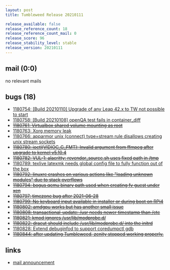 ```yaml
---
layout: post
title: Tumbleweed Release 20210111

release_available: false
release_reference_count: 18
release_reference_count_mail: 0
release_score: 96
release_stability_level: stable
release_version: 20210111
---
```


## mail (0:0)

no relevant mails

## bugs (18)

<!--more-->

- [1180754: \[Build 20210110\] Upgrade of any Leap 42.x to TW not possible to start](https://bugzilla.opensuse.org/show_bug.cgi?id=1180754)
- [1180758: \[Build 20210108\] openQA test fails in container_diff](https://bugzilla.opensuse.org/show_bug.cgi?id=1180758)
- ~~[1180761: Virtualbox shared volume mounting as root](https://bugzilla.opensuse.org/show_bug.cgi?id=1180761)~~
- [1180763: Xorg memory leak](https://bugzilla.opensuse.org/show_bug.cgi?id=1180763)
- [1180766: apparmor unix (connect) type=stream rule disallows creating unix stream sockets](https://bugzilla.opensuse.org/show_bug.cgi?id=1180766)
- ~~[1180780: ioctl(VIDIOC_G_FMT): Invalid argument from ffmpeg after upgrade to kernel v5.10.4](https://bugzilla.opensuse.org/show_bug.cgi?id=1180780)~~
- ~~[1180782: VUL-1: alacritty: revendor_source.sh uses fixed path in /tmp](https://bugzilla.opensuse.org/show_bug.cgi?id=1180782)~~
- [1180789: texlive latexmk needs global config file to fully function out of the box](https://bugzilla.opensuse.org/show_bug.cgi?id=1180789)
- ~~[1180792: linuxrc crashes on various actions like "loading unknown modules" due to stack overflows](https://bugzilla.opensuse.org/show_bug.cgi?id=1180792)~~
- ~~[1180794: bogus qemu binary path used when creating fv guest under xen](https://bugzilla.opensuse.org/show_bug.cgi?id=1180794)~~
- ~~[1180797: timezone bug after 2021-06-28](https://bugzilla.opensuse.org/show_bug.cgi?id=1180797)~~
- ~~[1180799: No keyboard input available in installer or during boot on RPi4](https://bugzilla.opensuse.org/show_bug.cgi?id=1180799)~~
- ~~[1180802: amdgpu works but has another small issue](https://bugzilla.opensuse.org/show_bug.cgi?id=1180802)~~
- ~~[1180808: transactional-update: /usr needs newer timestamp than /etc](https://bugzilla.opensuse.org/show_bug.cgi?id=1180808)~~
- ~~[1180821: kmod ignores /usr/lib/modprobe.d/](https://bugzilla.opensuse.org/show_bug.cgi?id=1180821)~~
- ~~[1180822: dracut should include /usr/lib/modprobe.d/ into the initrd](https://bugzilla.opensuse.org/show_bug.cgi?id=1180822)~~
- [1180828: Extend debuginfod to support coredumpctl gdb](https://bugzilla.opensuse.org/show_bug.cgi?id=1180828)
- ~~[1180844: after updating Tumbleweed, zenity stopped working properly.](https://bugzilla.opensuse.org/show_bug.cgi?id=1180844)~~



## links

- [mail announcement](https://github.com/boombatower/tumbleweed-review/issues/10)
